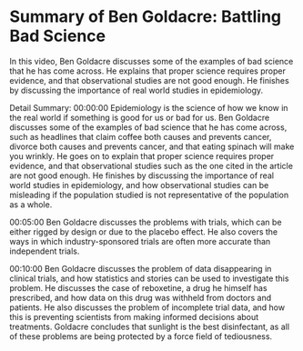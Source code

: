 # Summary of Ben Goldacre: Battling Bad Science

In this video, Ben Goldacre discusses some of the examples of bad science that he has come across. He explains that proper science requires proper evidence, and that observational studies are not good enough. He finishes by discussing the importance of real world studies in epidemiology.

Detail Summary: 
00:00:00
Epidemiology is the science of how we know in the real world if something is good for us or bad for us. Ben Goldacre discusses some of the examples of bad science that he has come across, such as headlines that claim coffee both causes and prevents cancer, divorce both causes and prevents cancer, and that eating spinach will make you wrinkly. He goes on to explain that proper science requires proper evidence, and that observational studies such as the one cited in the article are not good enough. He finishes by discussing the importance of real world studies in epidemiology, and how observational studies can be misleading if the population studied is not representative of the population as a whole.

00:05:00
Ben Goldacre discusses the problems with trials, which can be either rigged by design or due to the placebo effect. He also covers the ways in which industry-sponsored trials are often more accurate than independent trials.

00:10:00
Ben Goldacre discusses the problem of data disappearing in clinical trials, and how statistics and stories can be used to investigate this problem. He discusses the case of reboxetine, a drug he himself has prescribed, and how data on this drug was withheld from doctors and patients. He also discusses the problem of incomplete trial data, and how this is preventing scientists from making informed decisions about treatments. Goldacre concludes that sunlight is the best disinfectant, as all of these problems are being protected by a force field of tediousness.

